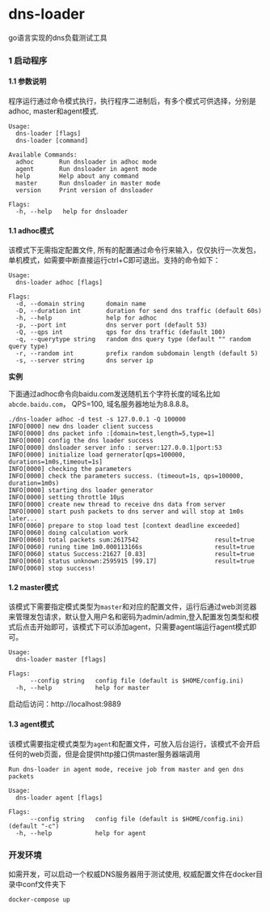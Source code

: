 # dns-loader
go语言实现的dns负载测试工具


### 1 启动程序

#### 1.1 参数说明

程序运行通过命令模式执行，执行程序二进制后，有多个模式可供选择，分别是adhoc, master和agent模式.

```shell
Usage:
  dns-loader [flags]
  dns-loader [command]

Available Commands:
  adhoc       Run dnsloader in adhoc mode
  agent       Run dnsloader in agent mode
  help        Help about any command
  master      Run dnsloader in master mode
  version     Print version of dnsloader

Flags:
  -h, --help   help for dnsloader
```


#### 1.1  adhoc模式
 
该模式下无需指定配置文件, 所有的配置通过命令行来输入，仅仅执行一次发包，单机模式，如需要中断直接运行ctrl+C即可退出。支持的命令如下：


```shell
Usage:
  dns-loader adhoc [flags]

Flags:
  -d, --domain string      domain name
  -D, --duration int       duration for send dns traffic (default 60s)
  -h, --help               help for adhoc
  -p, --port int           dns server port (default 53)
  -Q, --qps int            qps for dns traffic (default 100)
  -q, --querytype string   random dns query type (default "" random query type)
  -r, --random int         prefix random subdomain length (default 5)
  -s, --server string      dns server ip
```

**实例** 

下面通过adhoc命令向baidu.com发送随机五个字符长度的域名比如```abcde.baidu.com```， QPS=100, 域名服务器地址为8.8.8.8。

```
./dns-loader adhoc -d test -s 127.0.0.1 -Q 100000
INFO[0000] new dns loader client success
INFO[0000] dns packet info :[domain=test,length=5,type=1]
INFO[0000] config the dns loader success
INFO[0000] dnsloader server info : server:127.0.0.1|port:53
INFO[0000] initialize load gernerator[qps=100000, durations=1m0s,timeout=1s]
INFO[0000] checking the parameters
INFO[0000] check the parameters success. (timeout=1s, qps=100000, duration=1m0s)
INFO[0000] starting dns loader generator
INFO[0000] setting throttle 10µs
INFO[0000] create new thread to receive dns data from server
INFO[0000] start push packets to dns server and will stop at 1m0s later...
INFO[0060] prepare to stop load test [context deadline exceeded]
INFO[0060] doing calculation work
INFO[0060] total packets sum:2617542                     result=true
INFO[0060] runing time 1m0.000113166s                    result=true
INFO[0060] status Success:21627 [0.83]                   result=true
INFO[0060] status unknown:2595915 [99.17]                result=true
INFO[0060] stop success!

```
#### 1.2  master模式

该模式下需要指定模式类型为`master`和对应的配置文件，运行后通过web浏览器来管理发包请求，默认登入用户名和密码为admin/admin,登入配置发包类型和模式后点击开始即可，该模式下可以添加agent，只需要agent端运行agent模式即可。
```
Usage:
  dns-loader master [flags]

Flags:
      --config string   config file (default is $HOME/config.ini)
  -h, --help            help for master
```

启动后访问：http://localhost:9889

#### 1.3  agent模式

该模式需要指定模式类型为`agent`和配置文件，可放入后台运行，该模式不会开启任何的web页面，但是会提供http接口供master服务器端调用
```
Run dns-loader in agent mode, receive job from master and gen dns packets

Usage:
  dns-loader agent [flags]

Flags:
      --config string   config file (default is $HOME/config.ini) (default "-c")
  -h, --help            help for agent
```

### 开发环境

如需开发，可以启动一个权威DNS服务器用于测试使用, 权威配置文件在docker目录中conf文件夹下
```
docker-compose up
```
